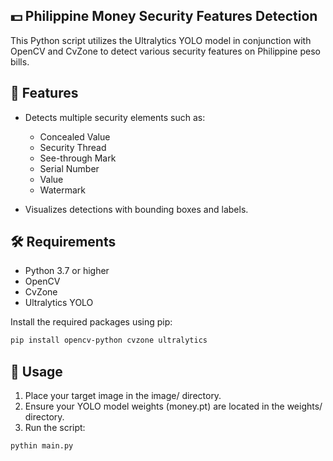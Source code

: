 ## 💵 Philippine Money Security Features Detection
This Python script utilizes the Ultralytics YOLO model in conjunction with OpenCV and CvZone to detect various security features on Philippine peso bills.

## 🧰 Features

- Detects multiple security elements such as:
  - Concealed Value
  - Security Thread
  - See-through Mark
  - Serial Number
  - Value
  - Watermark

- Visualizes detections with bounding boxes and labels.

## 🛠 Requirements

- Python 3.7 or higher
- OpenCV
- CvZone
- Ultralytics YOLO
  
Install the required packages using pip:

```bash
pip install opencv-python cvzone ultralytics
```
## 📂 Usage
 1. Place your target image in the image/ directory.
 2. Ensure your YOLO model weights (money.pt) are located in the weights/ directory.
 3. Run the script:
```bash
pythin main.py
```



